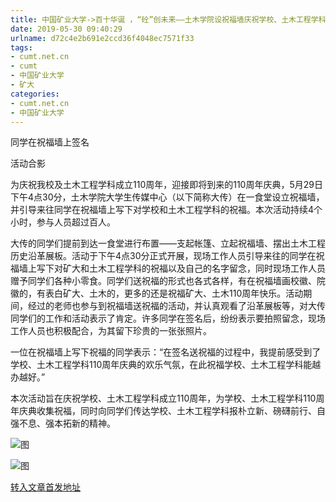 ```yaml
---
title: 中国矿业大学->百十华诞 ，“砼”创未来——土木学院设祝福墙庆祝学校、土木工程学科110周年庆 | cumt.net.cn
date: 2019-05-30 09:40:29
urlname: d72c4e2b691e2ccd36f4048ec7571f33
tags: 
- cumt.net.cn
- cumt
- 中国矿业大学
- 矿大
categories:
- cumt.net.cn
- 中国矿业大学
---
```



同学在祝福墙上签名

活动合影

为庆祝我校及土木工程学科成立110周年，迎接即将到来的110周年庆典，5月29日下午4点30分，土木学院大学生传媒中心（以下简称大传）在一食堂设立祝福墙，并引导来往同学在祝福墙上写下对学校和土木工程学科的祝福。本次活动持续4个小时，参与人员超过百人。

大传的同学们提前到达一食堂进行布置——支起帐篷、立起祝福墙、摆出土木工程历史沿革展板。活动于下午4点30分正式开展，现场工作人员引导来往的同学在祝福墙上写下对矿大和土木工程学科的祝福以及自己的名字留念，同时现场工作人员赠予同学们各种小零食。同学们送祝福的形式也各式各样，有在祝福墙画校徽、院徽的，有表白矿大、土木的，更多的还是祝福矿大、土木110周年快乐。活动期间，经过的老师也参与到祝福墙送祝福的活动，并认真观看了沿革展板等，对大传同学们的工作和活动表示了肯定。许多同学在签名后，纷纷表示要拍照留念，现场工作人员也积极配合，为其留下珍贵的一张张照片。

一位在祝福墙上写下祝福的同学表示：“在签名送祝福的过程中，我提前感受到了学校、土木工程学科110周年庆典的欢乐气氛，在此祝福学校、土木工程学科能越办越好。”

本次活动旨在庆祝学校、土木工程学科成立110周年，为学校、土木工程学科110周年庆典收集祝福，同时向同学们传达学校、土木工程学科报朴立新、磅礴前行、自强不息、强本拓新的精神。



![图](http://xwzx.cumt.edu.cn/_upload/article/images/e8/04/61529fcc4066b75dab6d9707ed4e/b125af5c-a45b-4c55-9349-2169d0f6918e.jpg)

![图](http://xwzx.cumt.edu.cn/_upload/article/images/e8/04/61529fcc4066b75dab6d9707ed4e/5c95c6af-4951-42f2-9bbe-03bfb62b8691.jpg)

[转入文章首发地址](http://xwzx.cumt.edu.cn/0c/8c/c523a527500/page.htm)
